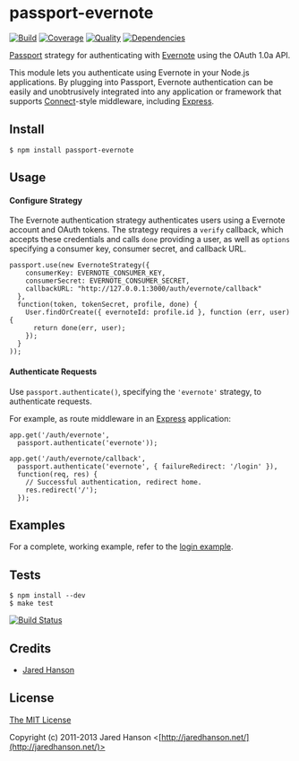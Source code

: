 # passport-evernote

[![Build](https://img.shields.io/travis/jaredhanson/passport-evernote.svg)](https://travis-ci.org/jaredhanson/passport-evernote)
[![Coverage](https://img.shields.io/coveralls/jaredhanson/passport-evernote.svg)](https://coveralls.io/r/jaredhanson/passport-evernote)
[![Quality](https://img.shields.io/codeclimate/github/jaredhanson/passport-evernote.svg?label=quality)](https://codeclimate.com/github/jaredhanson/passport-evernote)
[![Dependencies](https://img.shields.io/david/jaredhanson/passport-evernote.svg)](https://david-dm.org/jaredhanson/passport-evernote)


[Passport](https://github.com/jaredhanson/passport) strategy for authenticating
with [Evernote](http://www.evernote.com/) using the OAuth 1.0a API.

This module lets you authenticate using Evernote in your Node.js applications.
By plugging into Passport, Evernote authentication can be easily and
unobtrusively integrated into any application or framework that supports
[Connect](http://www.senchalabs.org/connect/)-style middleware, including
[Express](http://expressjs.com/).

## Install

    $ npm install passport-evernote

## Usage

#### Configure Strategy

The Evernote authentication strategy authenticates users using a Evernote
account and OAuth tokens.  The strategy requires a `verify` callback, which
accepts these credentials and calls `done` providing a user, as well as
`options` specifying a consumer key, consumer secret, and callback URL.

    passport.use(new EvernoteStrategy({
        consumerKey: EVERNOTE_CONSUMER_KEY,
        consumerSecret: EVERNOTE_CONSUMER_SECRET,
        callbackURL: "http://127.0.0.1:3000/auth/evernote/callback"
      },
      function(token, tokenSecret, profile, done) {
        User.findOrCreate({ evernoteId: profile.id }, function (err, user) {
          return done(err, user);
        });
      }
    ));

#### Authenticate Requests

Use `passport.authenticate()`, specifying the `'evernote'` strategy, to
authenticate requests.

For example, as route middleware in an [Express](http://expressjs.com/)
application:

    app.get('/auth/evernote',
      passport.authenticate('evernote'));
    
    app.get('/auth/evernote/callback', 
      passport.authenticate('evernote', { failureRedirect: '/login' }),
      function(req, res) {
        // Successful authentication, redirect home.
        res.redirect('/');
      });

## Examples

For a complete, working example, refer to the [login example](https://github.com/jaredhanson/passport-evernote/tree/master/examples/login).

## Tests

    $ npm install --dev
    $ make test

[![Build Status](https://secure.travis-ci.org/jaredhanson/passport-evernote.png)](http://travis-ci.org/jaredhanson/passport-evernote)

## Credits

  - [Jared Hanson](http://github.com/jaredhanson)

## License

[The MIT License](http://opensource.org/licenses/MIT)

Copyright (c) 2011-2013 Jared Hanson <[http://jaredhanson.net/](http://jaredhanson.net/)>
